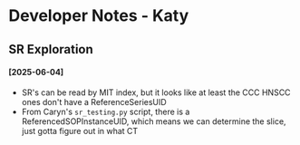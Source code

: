 # Developer Notes - Katy

## SR Exploration

#### [2025-06-04]
* SR's can be read by MIT index, but it looks like at least the CCC HNSCC ones don't have a ReferenceSeriesUID
* From Caryn's `sr_testing.py` script, there is a ReferencedSOPInstanceUID, which means we can determine the slice, just gotta figure out in what CT

<!---
## Purpose of This Section

This section is for documenting technical decisions, challenges, and solutions encountered during your project. These notes are valuable for:

- Future you (who will forget why certain decisions were made)
- Collaborators who join the project later
- People coming from your publication who want to reproduce your work
- Anyone who might want to extend your research

## What to Document

### Design Decisions

Document important decisions about your project's architecture, algorithms, or methodologies:

``` markdown
## Choice of RNA-Seq Analysis Pipeline

[2025-04-25] We chose the kallisto over STAR pipeline for the following reasons:
    1. The CCLE dataset is very large, and kallisto is faster for quantifying large datasets
    2. GDSC used kallisto, so we can compare our results with theirs
```

### Technical Challenges

Record significant problems you encountered and how you solved them

``` markdown
## Sample Name Format Issue

[2025-04-25] We encountered a problem with sample name formats between the CCLE and GDSC datasets.
    The CCLE dataset uses "BRCA-XX-XXXX" format, while the GDSC dataset uses "BRCA-XX-XXXX-XX".
    We had to write a script to remove the last two characters from the sample names in the GDSC dataset.
```

### Dependencies and Environment

Document specific version requirements or compatibility issues:

``` markdown
## Critical Version Dependencies

[2025-04-25] SimpleITK 2.4.1 introduced a bug that flips images, so we froze version 2.4.0
```

## Best Practices

- Date your entries when appropriate
- Link to relevant code files or external resources
- Include small code snippets when helpful
- Note alternatives you considered and why they were rejected
- Document failed approaches to prevent others from repeating mistakes
- Update notes when major changes are made to the approach
-->

